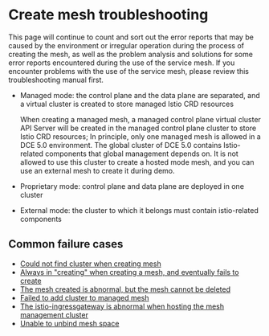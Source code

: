 # Create mesh troubleshooting

This page will continue to count and sort out the error reports that may be caused by the environment or irregular operation during the process of creating the mesh, as well as the problem analysis and solutions for some error reports encountered during the use of the service mesh.
If you encounter problems with the use of the service mesh, please review this troubleshooting manual first.

- Managed mode: the control plane and the data plane are separated, and a virtual cluster is created to store managed Istio CRD resources

     When creating a managed mesh, a managed control plane virtual cluster API Server will be created in the managed control plane cluster to store Istio CRD resources;
     In principle, only one managed mesh is allowed in a DCE 5.0 environment.
     The global cluster of DCE 5.0 contains Istio-related components that global management depends on.
     It is not allowed to use this cluster to create a hosted mode mesh, and you can use an external mesh to create it during demo.

- Proprietary mode: control plane and data plane are deployed in one cluster
- External mode: the cluster to which it belongs must contain istio-related components

## Common failure cases

- [Could not find cluster when creating mesh](./cannot-find-cluster.md)
- [Always in "creating" when creating a mesh, and eventually fails to create](./always-in-creating.md)
- [The mesh created is abnormal, but the mesh cannot be deleted](./failed-to-delete.md)
- [Failed to add cluster to managed mesh](./failed-to-add-cluster.md)
- [The istio-ingressgateway is abnormal when hosting the mesh management cluster](./hosted-mesh-errors.md)
- [Unable to unbind mesh space](./mesh-space-cannot-unbind.md)
